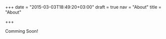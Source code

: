 +++
date = "2015-03-03T18:49:20+03:00"
draft = true
nav = "About"
title = "About"

+++

Comming Soon!